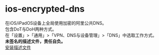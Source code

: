 # ios-encrypted-dns
在iOS/iPadOS设备上全局使用加密的阿里公共DNS。\
包含DoT与DoH两种方式。\
在「设置」>「通用」>「VPN、DNS与设备管理」>「DNS」中选取工作方式。\
**未签名的描述文件，责任自负。**\
[安装描述文件](https://github.com/carolyn-sun/ios-encrypted-dns/raw/main/AliDNS.mobileconfig)

